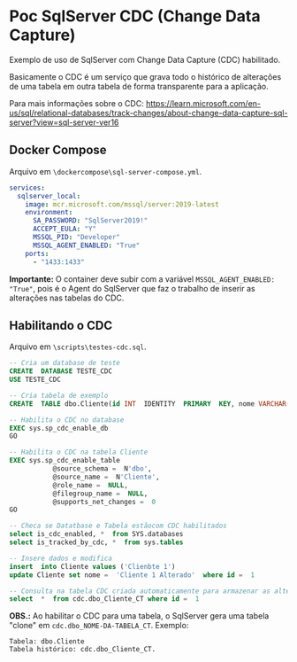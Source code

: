 
# Poc SqlServer CDC (Change Data Capture)
Exemplo de uso de SqlServer com Change Data Capture (CDC) habilitado.

Basicamente o CDC é um serviço que grava todo o histórico de alterações de uma tabela em outra tabela de forma transparente para a aplicação.

Para mais informações sobre o CDC: 
https://learn.microsoft.com/en-us/sql/relational-databases/track-changes/about-change-data-capture-sql-server?view=sql-server-ver16


## Docker Compose

Arquivo em `\dockercompose\sql-server-compose.yml`.

```yaml
services:
  sqlserver_local:
    image: mcr.microsoft.com/mssql/server:2019-latest
    environment:
      SA_PASSWORD: "SqlServer2019!"
      ACCEPT_EULA: "Y"
      MSSQL_PID: "Developer"
      MSSQL_AGENT_ENABLED: "True"
    ports:
      - "1433:1433"
```

**Importante:** O container deve subir com a variável `MSSQL_AGENT_ENABLED: "True"`, pois é o Agent do SqlServer que faz o trabalho de inserir as alterações nas tabelas do CDC. 

## Habilitando o CDC 

Arquivo em `\scripts\testes-cdc.sql`.
 ```sql
 -- Cria um database de teste
CREATE  DATABASE TESTE_CDC
USE TESTE_CDC

-- Cria tabela de exemplo
CREATE  TABLE dbo.Cliente(id INT  IDENTITY  PRIMARY  KEY, nome VARCHAR(100))

-- Habilita o CDC no database
EXEC sys.sp_cdc_enable_db
GO

-- Habilita o CDC na tabela Cliente
EXEC sys.sp_cdc_enable_table
            @source_schema =  N'dbo',
            @source_name =  N'Cliente',
            @role_name =  NULL,
            @filegroup_name =  NULL,
            @supports_net_changes =  0
GO

-- Checa se Datatbase e Tabela estãocom CDC habilitados
select is_cdc_enabled, *  from SYS.databases
select is_tracked_by_cdc, *  from sys.tables

-- Insere dados e modifica
insert  into Cliente values ('Clienbte 1')
update Cliente set nome =  'Cliente 1 Alterado'  where id =  1

-- Consulta na tabela CDC criada automaticamente para armazenar as alterações feitas na tabela Cliente
select  *  from cdc.dbo_Cliente_CT where id =  1
```

**OBS.:** Ao habilitar o CDC para uma tabela, o SqlServer gera uma tabela "clone" em `cdc.dbo_NOME-DA-TABELA_CT`. 
Exemplo: 
```
Tabela: dbo.Cliente
Tabela histórico: cdc.dbo_Cliente_CT.
```

